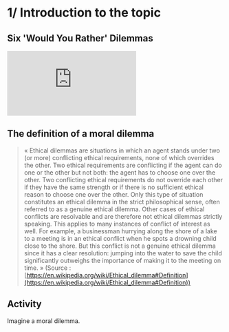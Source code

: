 # 1/ Introduction to the topic

## Six 'Would You Rather' Dilemmas

<iframe src="https://ladigitale.dev/digiplay/inc/video.php?videoId=dzmNoFnxu68&vignette=https://i.ytimg.com/vi/dzmNoFnxu68/hqdefault.jpg&debut=0&fin=682" allowfullscreen frameborder="0" ></iframe>

## The definition of a moral dilemma

>« Ethical dilemmas are situations in which an agent stands under two (or more) conflicting ethical requirements, none of which overrides the other. Two ethical requirements are conflicting if the agent can do one or the other but not both: the agent has to choose one over the other. Two conflicting ethical requirements do not override each other if they have the same strength or if there is no sufficient ethical reason to choose one over the other. Only this type of situation constitutes an ethical dilemma in the strict philosophical sense, often referred to as a genuine ethical dilemma. Other cases of ethical conflicts are resolvable and are therefore not ethical dilemmas strictly speaking. This applies to many instances of conflict of interest as well. For example, a businessman hurrying along the shore of a lake to a meeting is in an ethical conflict when he spots a drowning child close to the shore. But this conflict is not a genuine ethical dilemma since it has a clear resolution: jumping into the water to save the child significantly outweighs the importance of making it to the meeting on time. » (Source : [https://en.wikipedia.org/wiki/Ethical_dilemma#Definition](https://en.wikipedia.org/wiki/Ethical_dilemma#Definition))

## Activity

Imagine a moral dilemma.